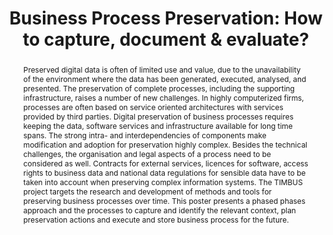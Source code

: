 ---
abstract: Preserved digital data is often of limited use and value, due to the unavailability
  of the environment where the data has been generated, executed, analysed, and presented.
  The preservation of complete processes, including the supporting infrastructure,
  raises a number of new challenges. In highly computerized firms, processes are often
  based on service oriented architectures with services provided by third parties.
  Digital preservation of business processes requires keeping the data, software services
  and infrastructure available for long time spans. The strong intra- and interdependencies
  of components make modification and adoption for preservation highly complex. Besides
  the technical challenges, the organisation and legal aspects of a process need to
  be considered as well. Contracts for external services, licences for software, access
  rights to business data and national data regulations for sensible data have to
  be taken into account when preserving complex information systems. The TIMBUS project
  targets the research and development of methods and tools for preserving business
  processes over time. This poster presents a phased phases approach and the processes
  to capture and identify the relevant context, plan preservation actions and execute
  and store business process for the future.
creators:
- Rauber, Andreas
- Strodl, Stephan
- Draws, Daniel
- Antunes, Goncalo
date: null
document_url: https://services.phaidra.univie.ac.at/api/object/o:293867/download
grand_parent: iPRES
institutions: []
keywords:
- ischool
- toronto
- canada
- digital preservation
- business process
- preservation infrastructure
- information systems
landing_page_url: https://phaidra.univie.ac.at/o:293867
language: eng
layout: publication
license: CC BY-NC-SA 3.0 AT
notes_url: null
parent: iPRES 2012
presentation_url: null
publication_type: poster
size: 886533
source_name: iPRES
title: 'Business Process Preservation: How to capture, document & evaluate?'
year: 2012
---